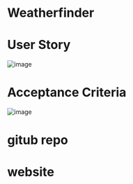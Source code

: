 # Weatherfinder

# User Story
![image](https://user-images.githubusercontent.com/115849626/208532765-1c0a0035-0f97-4040-9bb3-4702d6929a68.png)

# Acceptance Criteria
![image](https://user-images.githubusercontent.com/115849626/208532963-ee6b9adf-2d9d-44d8-b28a-99a1d752a0de.png)

# gitub repo


# website
